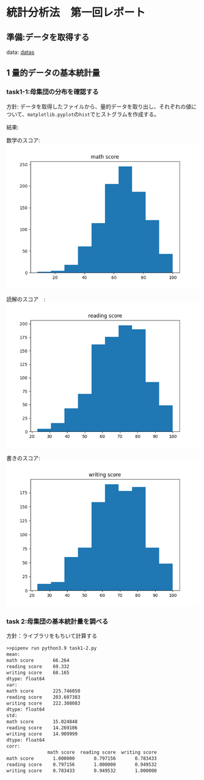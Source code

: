 # 統計分析法　第一回レポート

## 準備:データを取得する

data: [datas](output/data.csv)

## 1 量的データの基本統計量

### task1-1:母集団の分布を確認する

方針: データを取得したファイルから、量的データを取り出し、それぞれの値について、`matplotlib.pyplot`の`hist`でヒストグラムを作成する。

結果:

数学のスコア: ![math](img/math%20score_distribute.png)

読解のスコア　:![read](img/reading%20score_distribute.png)

書きのスコア: ![write](img/writing%20score_distribute.png)

### task 2:母集団の基本統計量を調べる

方針：ライブラリをもちいて計算する

<!-- 



[[[cog
import cog
file="output/task1-2.txt"
cog.outl("\n```text")
with open(file,"r") as f:
    cog.outl(f.read())
cog.outl("```")
    ]]]-->

```text
>>pipenv run python3.9 task1-2.py
mean:
math score       66.264
reading score    69.332
writing score    68.165
dtype: float64
var:
math score       225.746050
reading score    203.607383
writing score    222.308083
dtype: float64
std:
math score       15.024848
reading score    14.269106
writing score    14.909999
dtype: float64
corr:
               math score  reading score  writing score
math score       1.000000       0.797156       0.783433
reading score    0.797156       1.000000       0.949532
writing score    0.783433       0.949532       1.000000

```
<!-- [[[end]]] -->
